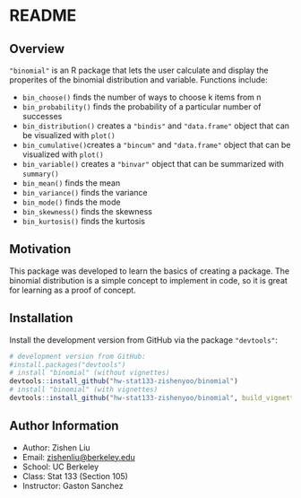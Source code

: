 README
================

<!-- README.md is generated from README.Rmd. Please edit that file -->
Overview
--------

`"binomial"` is an R package that lets the user calculate and display the properites of the binomial distribution and variable. Functions include:

-   `bin_choose()` finds the number of ways to choose k items from n
-   `bin_probability()` finds the probability of a particular number of successes
-   `bin_distribution()` creates a `"bindis"` and `"data.frame"` object that can be visualized with `plot()`
-   `bin_cumulative()`creates a `"bincum"` and `"data.frame"` object that can be visualized with `plot()`
-   `bin_variable()` creates a `"binvar"` object that can be summarized with `summary()`
-   `bin_mean()` finds the mean
-   `bin_variance()` finds the variance
-   `bin_mode()` finds the mode
-   `bin_skewness()` finds the skewness
-   `bin_kurtosis()` finds the kurtosis

Motivation
----------

This package was developed to learn the basics of creating a package. The binomial distribution is a simple concept to implement in code, so it is great for learning as a proof of concept.

Installation
------------

Install the development version from GitHub via the package `"devtools"`:

``` r
# development version from GitHub:
#install.packages("devtools") 
# install "binomial" (without vignettes)
devtools::install_github("hw-stat133-zishenyoo/binomial")
# install "binomial" (with vignettes)
devtools::install_github("hw-stat133-zishenyoo/binomial", build_vignettes = TRUE)
```

Author Information
------------------

-   Author: Zishen Liu
-   Email: <zishenliu@berkeley.edu>
-   School: UC Berkeley
-   Class: Stat 133 (Section 105)
-   Instructor: Gaston Sanchez
